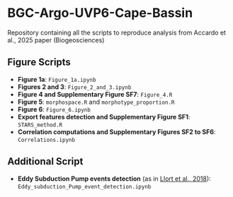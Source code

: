 # BGC-Argo-UVP6-Cape-Bassin
Repository containing all the scripts to reproduce analysis from Accardo et al., 2025 paper (Biogeosciences)
## Figure Scripts

- **Figure 1a**: `Figure_1a.ipynb`
- **Figures 2 and 3**: `Figure_2_and_3.ipynb`
- **Figure 4 and Supplementary Figure SF7**: `Figure_4.R`
- **Figure 5**: `morphospace.R` and `morphotype_proportion.R`
- **Figure 6**: `Figure_6.ipynb`
- **Export features detection and Supplementary Figure SF1**: `STARS_method.R`
- **Correlation computations and Supplementary Figures SF2 to SF6**: `Correlations.ipynb`

## Additional Script

- **Eddy Subduction Pump events detection** (as in [Llort et al., 2018](https://doi.org/10.1002/2017JC012861)): `Eddy_subduction_Pump_event_detection.ipynb`
